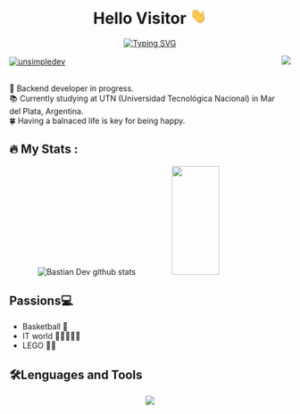 

<h1 align="center" style="animation: slideIn 2s;">Hello Visitor <img src="https://raw.githubusercontent.com/ABSphreak/ABSphreak/master/gifs/Hi.gif" width="30px"> </h1>
<p align="center">
 <a href="https://git.io/typing-svg"><img src="https://readme-typing-svg.demolab.com?font=Fira+Code&weight=500&size=30&pause=1000&color=47CAFF&center=true&vCenter=true&random=false&width=750&lines=Good+to+see+you!;Software+developer;CS+student" alt="Typing SVG" /></a>
</p>

 </h1> 
<a href="https://www.linkedin.com/in/facundo-procelli-b90913208/" target="blank"><img align="center" src="https://img.shields.io/badge/LinkedIn-0077B5?style=for-the-badge&logo=linkedin&logoColor=white" alt="unsimpledev"/></a>
<!------------------------------------------------------------------------------------------------------>
<img align="right" height="250" src="./resources/rick&mortyWallpaper.gif"/>

<p align="left"><br>🔭 Backend developer in progress. <br>
  📚 Currently studying at UTN (Universidad Tecnológica Nacional) in Mar del Plata, Argentina.<br>
  🍀 Having a balnaced life is key for being happy.<br>
</p>


<h2 align="left">🔥   My Stats :</h2>

<div align="center">  
  <img width="49%" height="195px" src="https://github-readme-stats.vercel.app/api?username=facundoprocelli&show_icons=true&count_private=true&hide_border=true&title_color=02D9F7FF&icon_color=02D9F7FF&text_color=c9d1d9&bg_color=0d1117" alt="Bastian Dev github stats" /> 
  
  <img width="41%" height="195px" src="https://github-readme-stats.vercel.app/api/top-langs/?username=facundoprocelli&layout=compact&hide_border=true&title_color=02D9F7FF&text_color=02D9F7FF&bg_color=0d1117" />
</div> 

###
<!------------------------------------------------------------------------------------------------------>
<h2>Passions💻</h2>
<ul>
  <li>Basketball 🏀</li>
  <li>IT world 👨‍💻👨🏻‍💻</li>
  <li>LEGO 🧱🧱 </li>
</ul>
<!------------------------------------------------------------------------------------------------------>
 
## 🛠️Lenguages and Tools

<p align="center">
  <a href="https://skillicons.dev">
    <img src="https://skillicons.dev/icons?i=c,java,cs,dotnet,html,css,js,git,mysql,docker" />
  </a>
</p>
<!------------------------------------------------------------------------------------------------------>

